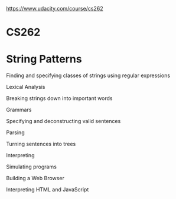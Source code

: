 https://www.udacity.com/course/cs262

CS262
===================================
String Patterns
===================================

Finding and specifying classes of strings using regular expressions

Lexical Analysis

Breaking strings down into important words

Grammars

Specifying and deconstructing valid sentences

Parsing

Turning sentences into trees

Interpreting

Simulating programs

Building a Web Browser

Interpreting HTML and JavaScript
